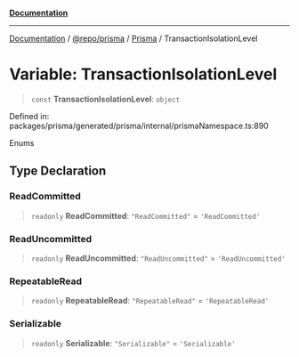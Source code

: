 [**Documentation**](../../../../../README.md)

***

[Documentation](../../../../../README.md) / [@repo/prisma](../../../README.md) / [Prisma](../README.md) / TransactionIsolationLevel

# Variable: TransactionIsolationLevel

> `const` **TransactionIsolationLevel**: `object`

Defined in: packages/prisma/generated/prisma/internal/prismaNamespace.ts:890

Enums

## Type Declaration

### ReadCommitted

> `readonly` **ReadCommitted**: `"ReadCommitted"` = `'ReadCommitted'`

### ReadUncommitted

> `readonly` **ReadUncommitted**: `"ReadUncommitted"` = `'ReadUncommitted'`

### RepeatableRead

> `readonly` **RepeatableRead**: `"RepeatableRead"` = `'RepeatableRead'`

### Serializable

> `readonly` **Serializable**: `"Serializable"` = `'Serializable'`
